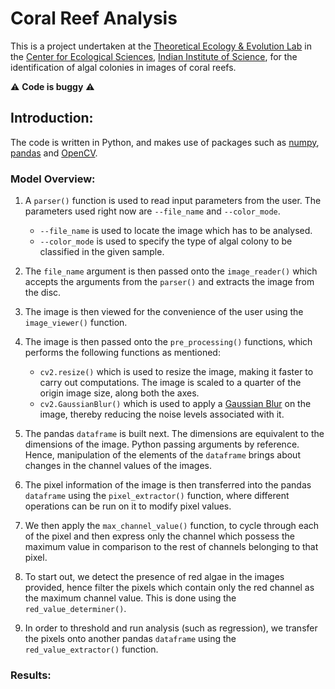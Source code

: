 # Coral Reef Analysis

This is a project undertaken at the <a href="https://teelabiisc.wordpress.com" title="TEE-Lab, IISc" target="_blank">Theoretical Ecology & Evolution Lab</a> in the <a href="http://ces.iisc.ernet.in" title="CES, IISc" target="_blank">Center for Ecological Sciences</a>, <a href="https://iisc.ac.in" title="IISc, Bengaluru" target="_blank">Indian Institute of Science</a>, for the identification of algal colonies in images of coral reefs.

:warning: <strong>Code is buggy</strong> :warning: 

## Introduction:

The code is written in Python, and makes use of packages such as <a title="Numpy" href="http://www.numpy.org/" target="_blank">numpy</a>, <a href="https://pandas.pydata.org/" title="Pandas" target="_blank">pandas</a> and <a href="https://opencv.org/" title="OpenCV" href="_blank">OpenCV</a>.

### Model Overview:

1. A ```parser()``` function is used to read input parameters from the user. The parameters used right now are ```--file_name``` and ```--color_mode```. 

	- ```--file_name``` is used to locate the image which has to be analysed.
	- ```--color_mode``` is used to specify the type of algal colony to be classified in the given sample.
	
2. The ```file_name``` argument is then passed onto the ```image_reader()``` which accepts the arguments from the ```parser()``` and extracts the image from the disc.

3.  The image is then viewed for the convenience of the user using the ```image_viewer()``` function.

4. The image is then passed onto the ```pre_processing()``` functions, which performs the following functions as mentioned:
	- ```cv2.resize()```  which is used to resize the image, making it faster to carry out computations. The image is scaled to a quarter of the origin image size, along both the axes.
	- ```cv2.GaussianBlur()``` which is used to apply a <a href="https://docs.opencv.org/2.4/modules/imgproc/doc/filtering.html?highlight=gaussian%20blur#cv2.GaussianBlur" title="Gaussian Blur" target="_blank">Gaussian Blur</a> on the image, thereby reducing the noise levels associated with it.

5. The pandas ```dataframe``` is built next. The dimensions are equivalent to the dimensions of the image. Python passing arguments by reference. Hence, manipulation of the elements of the ```dataframe``` brings about changes in the channel values of the images.

6. The pixel information of the image is then transferred into the pandas ```dataframe``` using the ```pixel_extractor()``` function, where different operations can be run on it to modify pixel values.

7. We then apply the ```max_channel_value()``` function, to cycle through each of the pixel and then express only the channel which possess the maximum value in comparison to the rest of channels belonging to that pixel.

8. To start out, we detect the presence of red algae in the images provided, hence filter the pixels which contain only the red channel as the maximum channel value. This is done using the ```red_value_determiner()```.

9. In order to threshold and run analysis (such as regression), we transfer the pixels onto another pandas ```dataframe``` using the ```red_value_extractor()``` function.

### Results: